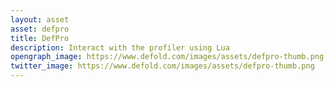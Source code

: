 ```yaml
---
layout: asset
asset: defpro
title: DefPro
description: Interact with the profiler using Lua
opengraph_image: https://www.defold.com/images/assets/defpro-thumb.png
twitter_image: https://www.defold.com/images/assets/defpro-thumb.png
---
```

